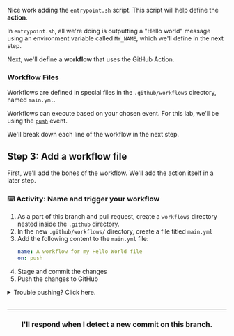 Nice work adding the `entrypoint.sh` script. This script will help define the **action**.

In `entrypoint.sh`, all we're doing is outputting a "Hello world" message using an environment variable called `MY_NAME`, which we'll define in the next step.

Next, we'll define a **workflow** that uses the GitHub Action.

### Workflow Files
Workflows are defined in special files in the `.github/workflows` directory, named `main.yml`.

Workflows can execute based on your chosen event. For this lab, we'll be using the [`push`](https://developer.github.com/v3/activity/events/types/#pushevent) event.

We'll break down each line of the workflow in the next step. 

## Step 3: Add a workflow file

First, we'll add the bones of the workflow. We'll add the action itself in a later step.

### :keyboard: Activity: Name and trigger your workflow

1. As a part of this branch and pull request, create a `workflows` directory nested inside the `.github` directory.
1. In the new `.github/workflows/` directory, create a file titled `main.yml`
1. Add the following content to the `main.yml` file:
    ```yaml
    name: A workflow for my Hello World file
    on: push
    ```
1. Stage and commit the changes
1. Push the changes to GitHub

<details><summary>Trouble pushing? Click here.</summary>

The `main.yml` file cannot be edited using an integration. Try editing the file using the web interface, or your command line.

It is possible that you are using an integration (like GitHub Desktop or any other tool that authenticates as you and pushes on your behalf) if you receive a message like the one below:

```shell
To https://github.com/your-username/your-repo.git
 ! [remote rejected] your-branch -> your-branch (refusing to allow an integration to update main.yml)
error: failed to push some refs to 'https://github.com/your-username/your-repo.git'
```
</details>
<br />

<hr>
<h3 align="center">I'll respond when I detect a new commit on this branch.</h3>
